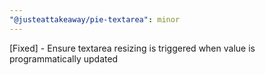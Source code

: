 ```yaml
---
"@justeattakeaway/pie-textarea": minor
---
```


[Fixed] - Ensure textarea resizing is triggered when value is programmatically updated
